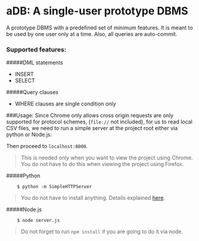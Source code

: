 # aDB: A single-user prototype DBMS

A prototype DBMS with a predefined set of minimum features. It is meant to be used by one user only at a time. Also, all queries are auto-commit.

### Supported features:

#####DML statements
 - INSERT
 - SELECT

#####Query clauses
 - WHERE clauses are single condition only

###Usage:
Since Chrome only allows cross origin requests are only supported for protocol schemes, (```file://``` not included), for us to read local CSV files, we need to run a simple server at the project root either via python or Node.js:

Then proceed to ```localhost:8000```.

>This is needed only when you want to view the project using Chrome. You do not have to do this when viewing the project using Firefox.

#####Python
```
    $ python -m SimpleHTTPServer
```

> You do not have to install anything. Details explained [here](http://stackoverflow.com/a/23118676).

#####Node.js
```
    $ node server.js
```
> Do not forget to run ```npm install``` if you are going to do it via node.

